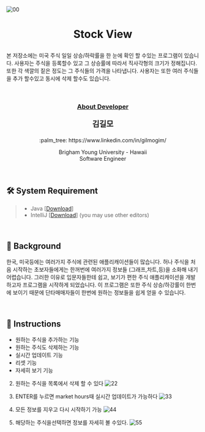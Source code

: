 ![00](https://user-images.githubusercontent.com/59432666/114690184-2b547880-9cb2-11eb-9bf0-a107ab185c53.jpg)


# <p align="center">Stock View</p>

<p>
본 저장소에는 미국 주식 일일 상승/하락률을 한 눈에 확인 할 수있는 프로그램이 있습니다. 사용자는 주식을 등록할수 있고 그 상승률에 따라서 직사각형의 크기가 정해집니다. 또한 각 색깔의 짙은 정도는 그 주식들의 가격을 
나타냅니다. 사용자는 또한 여러 주식들을 추가 할수있고 동시에 삭제 할수도 있습니다.
</p>
<br/>


### <p align="center" style="text-decoration:underline">About Developer</p>

**<p align="center" style="font-size:15pt">김길모</p>**
<p align="center">:palm_tree: https://www.linkedin.com/in/gilmogim/ </p>
<p align="center">
Brigham Young University - Hawaii<br/>
Software Engineer<br/>
</p>
<br/>

## :hammer_and_wrench: System Requirement
> + Java [[Download](https://www.java.com/en/download/manual.jsp)]
> + IntelliJ [[Download](https://www.jetbrains.com/idea/download)] (you may use other editors)
<br/>

## :foggy: Background
한국, 미국등에는 여러가지 주식에 관련된 애플리캐이션들이 많습니다. 허나 주식을 처음 시작하는 초보자들에게는 한꺼번에 여러가지 정보들 (그래프,차트,등)을 소화해 내기 어렵습니다. 그러한 이유로 입문자들한테
쉽고, 보기가 편한 주식 애플리캐이션을 개발하고자 프로그램을 시작하게 되었습니다. 이 프로그램은 또한 주식 상승/하강률이 한번에 보이기 때문에 단타매매자들이 한번에 원하는 정보들을 쉽게 얻을 수 있습니다.

<br/>

## :page_with_curl: Instructions
- 원하는 주식을 추가하는 기능
- 원하는 주식도 삭제하는 기능
- 실시간 업데이트 기능
- 리셋 기능
- 자세히 보기 기능

<div align="center> 1.원하는 주식을 추가 할 수 있다.</div>
            
![11](https://user-images.githubusercontent.com/59432666/114690275-3dceb200-9cb2-11eb-9c54-42dcba29e618.jpg)

2. 원하는 주식을 목록에서 삭제 할 수 있다
![22](https://user-images.githubusercontent.com/59432666/114690288-40310c00-9cb2-11eb-9dc2-415eb792e796.jpg)

3. ENTER를 누르면 market hours때 실시간 업데이트가 가능하다
![33](https://user-images.githubusercontent.com/59432666/114690303-42936600-9cb2-11eb-88cf-d33e43c76861.jpg)

4. 모든 정보를 지우고 다시 시작하기 가능
![44](https://user-images.githubusercontent.com/59432666/114690340-4b843780-9cb2-11eb-91f3-881c6a1cc825.jpg)

5. 해당하는 주식을선택하면 정보를 자세히 볼 수있다.
![55](https://user-images.githubusercontent.com/59432666/114690364-5212af00-9cb2-11eb-9424-542c85d62514.jpg)

